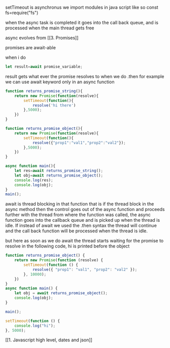 setTimeout is asynchronus 
we import modules in java script like so 
const fs=require("fs")

when the async task is completed it goes into the call back queue, and is processed when the main thread gets free

async evolves from [[3. Promises]]

promises are await-able

when i do 
```js
let result=await promise_variable;
```
result gets what ever the promise resolves to when we do .then for example
we can use await keyword only in an async function

```js
function returns_promise_string(){
	return new Promise(function(resolve){
		setTimeout(function(){
			resolve('hi there')
		},5000);
	})
}

function returns_promise_object(){
	return new Promise(function(resolve){
		setTimeout(function(){
			resolve({"prop1":"val1","prop2":"val2"});
		},5000);
	})
}

async function main(){
	let res=await returns_promise_string();
	let obj=await returns_promise_object();
	console.log(res);
	console.log(obj);
}
main();
```

await is thread blocking in that function that is if the thread block in the async method then the control goes out of the async function and proceeds further with the thread from where the function was called, the async function goes into the callback queue and is picked up when the thread is idle.
If instead of await we used the .then syntax the thread will continue and the call back function will be processed when the thread is idle.

but here as soon as we do await the thread starts waiting for the promise to resolve
in the following code, hi is printed before the object
```js
function returns_promise_object() {
    return new Promise(function (resolve) {
        setTimeout(function () {
            resolve({ "prop1": "val1", "prop2": "val2" });
        }, 10000);
    })
}
async function main() {
    let obj = await returns_promise_object();
    console.log(obj);
}

main();

setTimeout(function () {
    console.log("hi");
}, 5000);
```


[[1. Javascript high level, dates and json]]